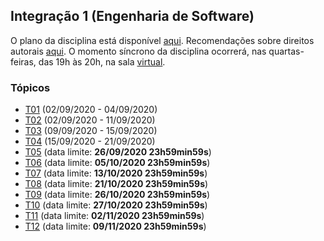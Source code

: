 ## Integração 1 (Engenharia de Software)

O plano da disciplina está disponível [aqui](./media/plano-integracao.pdf).
Recomendações sobre direitos autorais [aqui](./media/recomendacao-prograd.pdf). O momento síncrono da disciplina ocorrerá, nas quartas-feiras, das 19h às 20h,
na sala [virtual](https://meet.google.com/lookup/b53ap7ppm2).

### Tópicos

- [T01](./topicos/01.md) (02/09/2020 - 04/09/2020)
- [T02](./topicos/02.md) (02/09/2020 - 11/09/2020)
- [T03](./topicos/03.md) (09/09/2020 - 15/09/2020)
- [T04](./topicos/04.md) (15/09/2020 - 21/09/2020)
- [T05](./topicos/05.md) (data limite: **26/09/2020 23h59min59s**)
- [T06](./topicos/06.md) (data limite: **05/10/2020 23h59min59s**)
- [T07](./topicos/07.md) (data limite: **13/10/2020 23h59min59s**)
- [T08](./topicos/08.md) (data limite: **21/10/2020 23h59min59s**)
- [T09](./topicos/09.md) (data limite: **26/10/2020 23h59min59s**)
- [T10](./topicos/10.md) (data limite: **27/10/2020 23h59min59s**)
- [T11](./topicos/11.md) (data limite: **02/11/2020 23h59min59s**)
- [T12](./topicos/12.md) (data limite: **09/11/2020 23h59min59s**)

